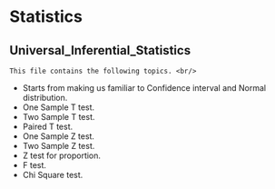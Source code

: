 # Statistics

## Universal_Inferential_Statistics
    This file contains the following topics. <br/>
  
- Starts from making us familiar to Confidence interval and Normal distribution.
- One Sample T test.
- Two Sample T test.
- Paired T test.
- One Sample Z test.
- Two Sample Z test.
- Z test for proportion.
- F test.
- Chi Square test.
